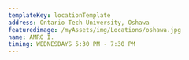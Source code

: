 ```yaml
---
templateKey: locationTemplate
address: Ontario Tech University, Oshawa
featuredimage: /myAssets/img/Locations/oshawa.jpg
name: AMRO I.
timing: WEDNESDAYS 5:30 PM - 7:30 PM
---
```

